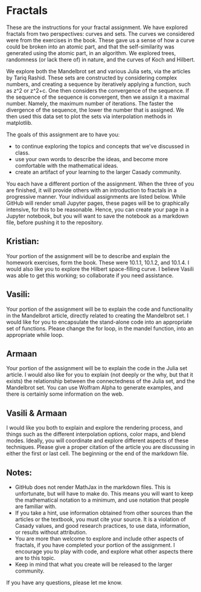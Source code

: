 # Fractals
These are the instructions for your fractal assignment. We have explored fractals from two perspectives: curves and sets. The curves we considered were from the exercises in the book. These gave us a sense of how a curve could be broken into an atomic part, and that the self-similarity was generated using the atomic part, in an algorithm. We explored trees, randomness (or lack there of) in nature, and the curves of Koch and Hilbert.

We explore both the Mandelbrot set and various Julia sets, via the articles by Tariq Rashid. These sets are constructed by considering complex numbers, and creating a sequence by iteratively applying a function, such as z^2 or z^2+c. One then considers the convergence of the sequence. If the sequence of the sequence is convergent, then we assign it a maximal number. Namely, the maximum number of iterations. The faster the divergence of the sequence, the lower the number that is assigned. We then used this data set to plot the sets via interpolation methods in matplotlib.

The goals of this assignment are to have you:
- to continue exploring the topics and concepts that we've discussed in class.
- use your own words to describe the ideas, and become more comfortable with the mathematical ideas.
- create an artifact of your learning to the larger Casady community.

You each have a different portion of the assignment. When the three of you are finished, it will provide others with an introduction to fractals in a progressive manner. Your individual assignments are listed below. While GitHub will render small Jupyter pages, these pages will be to graphically intensive, for this to be reasonable. Hence, you can create your page in a Jupyter notebook, but you will want to save the notebook as a markdown file, before pushing it to the repository.

## Kristian:
Your portion of the assignment will be to describe and explain the homework exercises, form the book. These were 10.1.1, 10.1.2, and 10.1.4. I would also like you to explore the Hilbert space-filling curve. I believe Vasili was able to get this working; so collaborate if you need assistance.

## Vasili:
Your portion of the assignment will be to explain the code and functionality in the Mandelbrot article, directly related to creating the Mandelbrot set. I would like for you to encapsulate the stand-alone code into an appropriate set of functions. Please change the for loop, in the mandel function, into an appropriate while loop.

## Armaan
Your portion of the assignment will be to explain the code in the Julia set article. I would also like for you to explain (not deeply or the why, but that it exists) the relationship between the connectedness of the Julia set, and the Mandelbrot set. You can use Wolfram Alpha to generate examples, and there is certainly some information on the web.

## Vasili & Armaan
I would like you both to explain and explore the rendering process, and things such as the different interpolation options, color maps, and blend modes. Ideally, you will coordinate and explore different aspects of these techniques. Please give a proper citation of the article you are discussing in either the first or last cell. The beginning or the end of the markdown file.

## Notes:
- GitHub does not render MathJax in the markdown files. This is unfortunate, but will have to make do. This means you will want to keep the mathematical notation to a minimum, and use notation that people are familiar with.
- If you take a hint, use information obtained from other sources than the articles or the textbook, you must cite your source. It is a violation of Casady values, and good research practices, to use data, information, or results without attribution.
- You are more than welcome to explore and include other aspects of fractals, if you have completed your portion of the assignment. I encourage you to play with code, and explore what other aspects there are to this topic.
- Keep in mind that what you create will be released to the larger community.

If you have any questions, please let me know.
